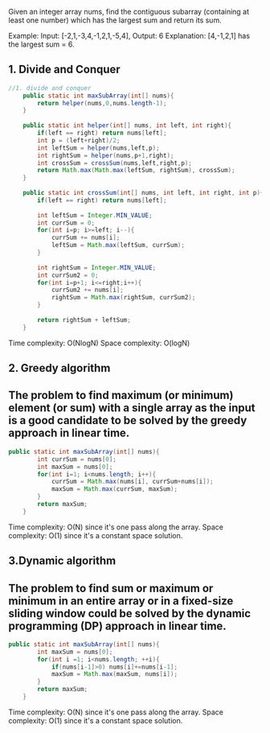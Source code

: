 Given an integer array nums, find the contiguous subarray (containing at least one number) which has the largest sum and return its sum.

Example:
Input: [-2,1,-3,4,-1,2,1,-5,4],
Output: 6
Explanation: [4,-1,2,1] has the largest sum = 6.


## 1. Divide and Conquer

```java
//1. divide and conquer
	public static int maxSubArray(int[] nums){
		return helper(nums,0,nums.length-1);
	}
	
	public static int helper(int[] nums, int left, int right){
		if(left == right) return nums[left];
		int p = (left+right)/2;
		int leftSum = helper(nums,left,p);
		int rightSum = helper(nums,p+1,right);
		int crossSum = crossSum(nums,left,right,p);
		return Math.max(Math.max(leftSum, rightSum), crossSum);
	}
	
	public static int crossSum(int[] nums, int left, int right, int p){
		if(left == right) return nums[left];
		
		int leftSum = Integer.MIN_VALUE;
		int currSum = 0;
		for(int i=p; i>=left; i--){
			currSum += nums[i];
			leftSum = Math.max(leftSum, currSum);
		}
		
		int rightSum = Integer.MIN_VALUE;
		int currSum2 = 0;
		for(int i=p+1; i<=right;i++){
			currSum2 += nums[i];
			rightSum = Math.max(rightSum, currSum2);
		}
		
		return rightSum + leftSum;
	}
```
Time complexity: O(NlogN)
Space complexity: O(logN)

## 2. Greedy algorithm
## The problem to find maximum (or minimum) element (or sum) with a single array as the input is a good candidate to be solved by the greedy approach in linear time. ##
```java
public static int maxSubArray(int[] nums){
		int currSum = nums[0];
		int maxSum = nums[0];
		for(int i=1; i<nums.length; i++){
			currSum = Math.max(nums[i], currSum+nums[i]);
			maxSum = Math.max(currSum, maxSum);
		}
		return maxSum;
	}
```
Time complexity: O(N) since it's one pass along the array.
Space complexity: O(1)  since it's a constant space solution. 

## 3.Dynamic algorithm
## The problem to find sum or maximum or minimum in an entire array or in a fixed-size sliding window could be solved by the dynamic programming (DP) approach in linear time. ##
```java
public static int maxSubArray(int[] nums){
		int maxSum = nums[0];
		for(int i =1; i<nums.length; ++i){
			if(nums[i-1]>0)	nums[i]+=nums[i-1];
			maxSum = Math.max(maxSum, nums[i]);
		}
		return maxSum;
	}
```
Time complexity: O(N) since it's one pass along the array.
Space complexity: O(1)  since it's a constant space solution. 

